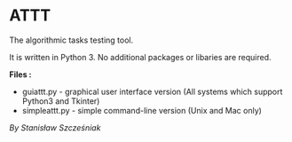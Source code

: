 # ATTT
The algorithmic tasks testing tool.

It is written in Python 3. No additional packages or libaries are required.

**Files :**
* guiattt.py - graphical user interface version (All systems which support Python3 and Tkinter)  
* simpleattt.py - simple command-line version (Unix and Mac only)


*By Stanisław Szcześniak*
